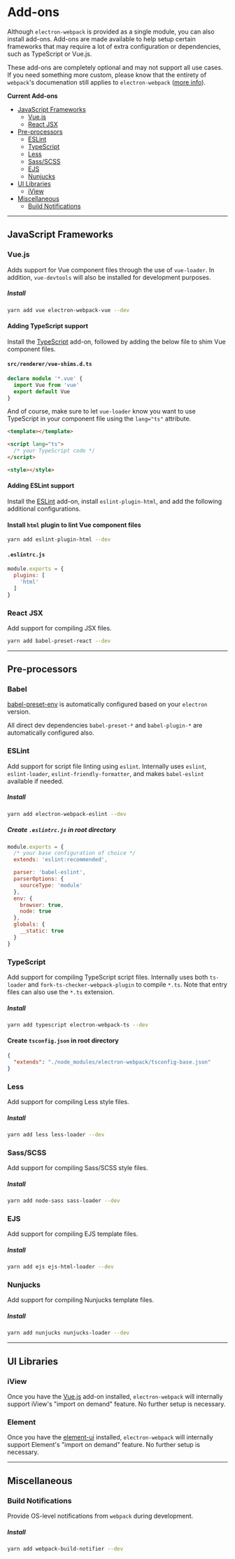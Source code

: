 # Add-ons

Although `electron-webpack` is provided as a single module, you can also install add-ons. Add-ons are made available to help setup certain frameworks that may require a lot of extra configuration or dependencies, such as TypeScript or Vue.js.

These add-ons are completely optional and may not support all use cases. If you need something more custom, please know that the entirety of `webpack`'s documenation still applies to `electron-webpack` ([more info](./extending-as-a-library.md)).

**Current Add-ons**
* [JavaScript Frameworks](#javascript-frameworks)
  * [Vue.js](#vuejs)
  * [React JSX](#react-jsx)
* [Pre-processors](#pre-processors)
  * [ESLint](#eslint)
  * [TypeScript](#typescript)
  * [Less](#less)
  * [Sass/SCSS](#sassscss)
  * [EJS](#ejs)
  * [Nunjucks](#nunjucks)
* [UI Libraries](#ui-libraries)
  * [iView](#iview)
* [Miscellaneous](#miscellaneous)
  * [Build Notifications](#build-notifications)

---

## JavaScript Frameworks

### Vue.js
Adds support for Vue component files through the use of `vue-loader`. In addition, `vue-devtools` will also be installed for development purposes.

##### Install
```bash
yarn add vue electron-webpack-vue --dev
```

#### Adding TypeScript support
Install the [TypeScript](#typescript) add-on, followed by adding the below file to shim Vue component files.

#### `src/renderer/vue-shims.d.ts`
```ts
declare module '*.vue' {
  import Vue from 'vue'
  export default Vue
}
```

And of course, make sure to let `vue-loader` know you want to use TypeScript in your component file using the `lang="ts"` attribute.

```html
<template></template>

<script lang="ts">
  /* your TypeScript code */
</script>

<style></style>
```

#### Adding ESLint support
Install the [ESLint](#eslint) add-on, install `eslint-plugin-html`, and add the following additional configurations.

#### Install `html` plugin to lint Vue component files
```bash
yarn add eslint-plugin-html --dev
```

#### `.eslintrc.js`
```js
module.exports = {
  plugins: [
    'html'
  ]
}
```

### React JSX
Add support for compiling JSX files.

```bash
yarn add babel-preset-react --dev
```

---

## Pre-processors

### Babel

[babel-preset-env](https://github.com/babel/babel-preset-env) is automatically configured based on your `electron` version.

All direct dev dependencies `babel-preset-*` and `babel-plugin-*` are automatically configured also.

### ESLint
Add support for script file linting using `eslint`. Internally uses `eslint`, `eslint-loader`, `eslint-friendly-formatter`, and makes `babel-eslint` available if needed.

##### Install
```bash
yarn add electron-webpack-eslint --dev
```

##### Create `.eslintrc.js` in root directory
```js
module.exports = {
  /* your base configuration of choice */
  extends: 'eslint:recommended',

  parser: 'babel-eslint',
  parserOptions: {
    sourceType: 'module'
  },
  env: {
    browser: true,
    node: true
  },
  globals: {
    __static: true
  }
}
```

### TypeScript
Add support for compiling TypeScript script files. Internally uses both `ts-loader` and `fork-ts-checker-webpack-plugin` to compile `*.ts`. Note that entry files can also use the `*.ts` extension.

##### Install
```bash
yarn add typescript electron-webpack-ts --dev
```

#### Create `tsconfig.json` in root directory
```json
{
  "extends": "./node_modules/electron-webpack/tsconfig-base.json"
}
```

### Less
Add support for compiling Less style files.

##### Install
```bash
yarn add less less-loader --dev
```

### Sass/SCSS
Add support for compiling Sass/SCSS style files.

##### Install
```bash
yarn add node-sass sass-loader --dev
```

### EJS
Add support for compiling EJS template files.

##### Install
```bash
yarn add ejs ejs-html-loader --dev
```

### Nunjucks
Add support for compiling Nunjucks template files.

##### Install
```bash
yarn add nunjucks nunjucks-loader --dev
```

---

## UI Libraries

### iView
Once you have the [Vue.js](#vuejs) add-on installed, `electron-webpack` will internally support iView's "import on demand" feature. No further setup is necessary.

### Element
Once you have the [element-ui](https://github.com/ElemeFE/element) installed, `electron-webpack` will internally support Element's "import on demand" feature. No further setup is necessary.

---

## Miscellaneous

### Build Notifications
Provide OS-level notifications from `webpack` during development.

##### Install
```bash
yarn add webpack-build-notifier --dev
```
